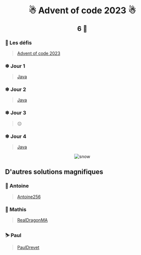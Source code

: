 # <p align="center">☃ Advent of code 2023 ☃</p>

## <p align="center">6 🌟</p>

### 📅 Les défis
> [Advent of code 2023](https://adventofcode.com/2023)

### ❄ Jour 1
> [Java](https://github.com/Elyroma/AdventOfCode/tree/main/day1)

### ❄ Jour 2
> [Java](https://github.com/Elyroma/AdventOfCode/tree/main/day2)

### ❄ Jour 3
> 😔

### ❄ Jour 4
> [Java](https://github.com/Elyroma/AdventOfCode/tree/main/day4)

<p align="center">
    <img src="./snow.gif" alt="snow"/>
</p>

## D'autres solutions magnifiques
### 🎄 Antoine
> [Antoine256](https://github.com/Antoine256/advent-of-code-2023)

### 🎅 Mathis
> [RealDragonMA](https://github.com/RealDragonMA/Advent-of-code-2023)

### ⛷ Paul
> [PaulDrevet](https://github.com/PaulDrevet/advent_of_code_2023)